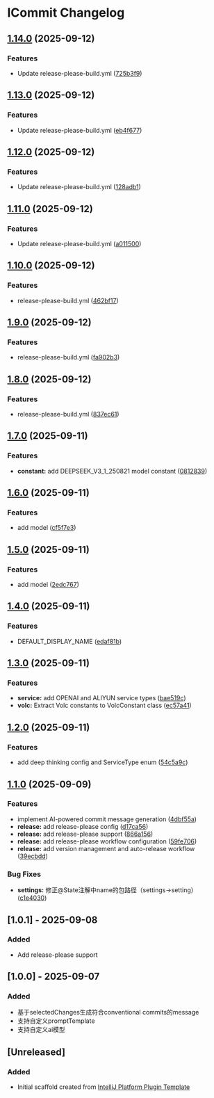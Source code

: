 <!-- Keep a Changelog guide -> https://keepachangelog.com -->

# ICommit Changelog

## [1.14.0](https://github.com/suj1e/icommit/compare/1.13.0...1.14.0) (2025-09-12)


### Features

* Update release-please-build.yml ([725b3f9](https://github.com/suj1e/icommit/commit/725b3f96c652b5f50637d9ba62266c81ba362928))

## [1.13.0](https://github.com/suj1e/icommit/compare/1.12.0...1.13.0) (2025-09-12)


### Features

* Update release-please-build.yml ([eb4f677](https://github.com/suj1e/icommit/commit/eb4f677bfcc0c47af6a4c8affb67d78dff5bdea2))

## [1.12.0](https://github.com/suj1e/icommit/compare/1.11.0...1.12.0) (2025-09-12)


### Features

* Update release-please-build.yml ([128adb1](https://github.com/suj1e/icommit/commit/128adb13aa8f6b75ff15a1ef82a3a84282bc5c2c))

## [1.11.0](https://github.com/suj1e/icommit/compare/1.10.0...1.11.0) (2025-09-12)


### Features

* Update release-please-build.yml ([a011500](https://github.com/suj1e/icommit/commit/a0115002f80a6ddb28f4bd503471f55b269606ad))

## [1.10.0](https://github.com/suj1e/icommit/compare/1.9.0...1.10.0) (2025-09-12)


### Features

* release-please-build.yml ([462bf17](https://github.com/suj1e/icommit/commit/462bf179b3b975d8793023b0b9a3fcf3b7e9bbad))

## [1.9.0](https://github.com/suj1e/icommit/compare/1.8.0...1.9.0) (2025-09-12)


### Features

* release-please-build.yml ([fa902b3](https://github.com/suj1e/icommit/commit/fa902b3b08e1ba1783bef631de67415a4bbce5e8))

## [1.8.0](https://github.com/suj1e/icommit/compare/1.7.0...1.8.0) (2025-09-12)


### Features

* release-please-build.yml ([837ec61](https://github.com/suj1e/icommit/commit/837ec61cb55b1372f40b41ce4b2c8155c1ca1095))

## [1.7.0](https://github.com/suj1e/icommit/compare/1.6.0...1.7.0) (2025-09-11)


### Features

* **constant:** add DEEPSEEK_V3_1_250821 model constant ([0812839](https://github.com/suj1e/icommit/commit/0812839ceb033c0600582e3f241f8c25d2e319d8))

## [1.6.0](https://github.com/suj1e/icommit/compare/1.5.0...1.6.0) (2025-09-11)


### Features

* add model ([cf5f7e3](https://github.com/suj1e/icommit/commit/cf5f7e3f4919896c0133ce7a5f7e397730035433))

## [1.5.0](https://github.com/suj1e/icommit/compare/1.4.0...1.5.0) (2025-09-11)


### Features

* add model ([2edc767](https://github.com/suj1e/icommit/commit/2edc76768485e31278ed502eb15cad5c6def3f86))

## [1.4.0](https://github.com/suj1e/icommit/compare/1.3.0...1.4.0) (2025-09-11)


### Features

* DEFAULT_DISPLAY_NAME ([edaf81b](https://github.com/suj1e/icommit/commit/edaf81b3ecf6de19baaa736a044da72c79a15e47))

## [1.3.0](https://github.com/suj1e/icommit/compare/1.2.0...1.3.0) (2025-09-11)


### Features

* **service:** add OPENAI and ALIYUN service types ([bae519c](https://github.com/suj1e/icommit/commit/bae519c6cd5373a7bc5ba96022e76b374426bb09))
* **volc:** Extract Volc constants to VolcConstant class ([ec57a41](https://github.com/suj1e/icommit/commit/ec57a4155edddb7bbab66369297d07c893ebe759))

## [1.2.0](https://github.com/suj1e/icommit/compare/1.1.0...1.2.0) (2025-09-11)


### Features

* add deep thinking config and ServiceType enum ([54c5a9c](https://github.com/suj1e/icommit/commit/54c5a9c4b18bebfca6819e46a4348446c15400f2))

## [1.1.0](https://github.com/suj1e/icommit/compare/1.0.1...1.1.0) (2025-09-09)


### Features

* implement AI-powered commit message generation ([4dbf55a](https://github.com/suj1e/icommit/commit/4dbf55acab7824b8470f8a80e2c80dbb31097cb0))
* **release:** add release-please config ([d17ca56](https://github.com/suj1e/icommit/commit/d17ca5627b4107511404b40237883d54769d0659))
* **release:** add release-please support ([866a156](https://github.com/suj1e/icommit/commit/866a156f729128e330cfc2ae9165fe1c46697aa0))
* **release:** add release-please workflow configuration ([59fe706](https://github.com/suj1e/icommit/commit/59fe706d045b4ad1ca9f54628c57d231b34cf6f7))
* **release:** add version management and auto-release workflow ([39ecbdd](https://github.com/suj1e/icommit/commit/39ecbdd1bc2aa5314ccffc0791a933170abc0f4f))


### Bug Fixes

* **settings:** 修正@State注解中name的包路径（settings→setting） ([c1e4030](https://github.com/suj1e/icommit/commit/c1e403089c3b64a794b54a5b77001ce51a00a1b6))

## [1.0.1] - 2025-09-08

### Added

- Add release-please support

## [1.0.0] - 2025-09-07

### Added

- 基于selectedChanges生成符合conventional commits的message
- 支持自定义promptTemplate
- 支持自定义ai模型

## [Unreleased]

### Added

- Initial scaffold created from [IntelliJ Platform Plugin Template](https://github.com/JetBrains/intellij-platform-plugin-template)

